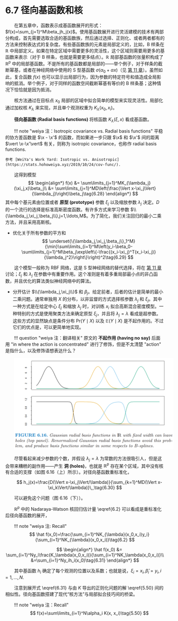 # 6.7 径向基函数和核

<style>p{text-indent:2em;2}</style>

在第五章中，函数表示成基函数展开的形式：$f(x)=\sum_{j=1}^M\beta_jh_j(x)$。使用基函数展开进行灵活建模的技术有两部分构成，首先需要选取合适的基函数族，然后通过选择、正则化、或者两者都有的方法来控制表达式的复杂度。有些基函数族的元素是局部定义的，比如，B 样条在 $\mathbb{R}$ 中局部定义。如果在特定区域中需要更多的灵活性，这个区域则需要用更多的基函数来表示（对于 B 样条，也就是需要更多结点）。$\mathbb{R}$ 局部基函数的张量积构成了 $\mathbb{R}^p$ 中的局部基函数。不是所有的基函数都是局部的——举个例子，对于样条的截断幂基，或者在神经网络中使用的 S 型基函数 $\sigma(\alpha_0+\alpha x)$（见 [第 11 章](../11-Neural-Networks/11.1-Introduction/index.html)）。虽然如此，复合函数 $f(x)$ 也可以显示出局部行为，因为参数的特定符号和值造成全局影响的抵消。举个例子，对于同样的函数空间截断幂基有等价的 B 样条基；这种情况下恰恰就是因为抵消。

核方法通过在目标点 $x_0$ 局部的区域中拟合简单的模型来实现灵活性。局部化通过加权核 $K_\lambda$ 来实现，并且单个观测权重为 $K_\lambda(x_0,x_i)$。

**径向基函数 (Radial basis functions)** 将核函数 $K_\lambda(\xi,x)$ 看成基函数。

!!! note "weiya 注：Isotropic covariance vs. Radial basis functions"
    平稳的协方差函数是 $\x - \x'$ 的函数，而如果进一步只跟 $\x$ 和 $\x'$ 间的距离 $\vert \x-\x'\vert$ 有关，则称为 isotropic covariance，也称作 radial basis functions. 

    参考 [WeiYa's Work Yard: Isotropic vs. Anisotropic](https://stats.hohoweiya.xyz/2019/10/24/cov-func/).

这得到模型
$$
\begin{align*}
f(x) &= \sum\limits_{j=1}^MK_{\lambda_j}(\xi_j,x)\beta_j\\
&= \sum\limits_{j=1}^MD\left(\frac{\Vert x-\xi_j\Vert}{\lambda_j}\right)\beta_j\tag{6.28}
\end{align*}
$$
其中每个基元素由位置或者 **原型 (prototype)** 参数 $\xi_j$ 以及缩放参数 $\lambda_j$ 决定。$D$ 的一个流行的选择是标准高斯密度函数。有许多方式来学习参数 $\\{\lambda_j,\xi_j,\beta_j\\},j=1,\ldots,M$。为了简化，我们关注回归的最小二乘方法，并且采用高斯核。

- 优化关于所有参数的平方和
$$
\underset{\{\lambda_j,\xi_j,\beta_j\}_1^M}{\min}\sum\limits_{i=1}^M\left(y_i-\beta_0-\sum\limits_{j=1}^M\beta_j\exp\left\{-\frac{(x_i-\xi_j)^T(x_i-\xi_j)}{\lambda_j^2}\right\}\right)^2\tag{6.29}
$$

​这个模型一般称为 RBF 网络，这是 S 型神经网络的替代选择，将在 [第 11 章](../11-Neural-Networks/11.1-Introduction/index.html) 讨论；$\xi_j$ 和 $\lambda_j$ 在参数中有重要作用。这个准则是有着多重局部最小点的非凸函数，并且优化的算法类似神经网络中的算法。

- 分开估计 $\\{\lambda_j,\xi_j\\}$ 和 $\beta_j$。给定前者，后者的估计是简单的最小二乘问题。通常单独用 $X$ 的分布，以非监督的方式选择核参数 $\lambda_j$ 和 $\xi_j$。其中一种方式是在给定中心 $\xi_j$ 和缩放 $\lambda_j$ 时，对训练 $x_i$ 拟合高斯混合密度模型。一种特别的方式是使用聚类方法来确定原型 $\xi_j$，并且将 $\lambda_j=\lambda$ 看成是超参数。这些方式的显然缺点是条件分布 $\mathrm{Pr}(Y\mid X)$ 以及 $\mathbb{E}(Y\mid X)$ 是不起作用的。不过它们的优点是，可以更简单地实现。

!!! question "weiya 注：翻译相关"
    原文的 **不起作用 (having no say)** 后面用 "in where the action is concentrated" 进行了修饰，但是不太清楚 "action" 是指什么，以及修饰语想表达什么？

![](../img/06/fig6.16.png)

尽管看起来减少参数的个数，并假设 $\lambda_j=\lambda$ 为常数的方法很吸引人，但是这会带来糟糕的副作用——产生 **洞 (holes)**，也就是 $\mathbb{R}^p$ 存在某个区域，其中没有核有合适的支撑（如图 6.16（上）所示）。对径向基函数重标准化，

$$
h_j(x)=\frac{D(\Vert x-\xi_j\Vert/\lambda)}{\sum_{k=1}^MD(\Vert x-\xi_k\Vert/\lambda)}\,,\tag{6.30}
$$

可以避免这个问题（图 6.16（下））。

$\mathbb{R}^p$ 中的 Nadaraya-Watson 核回归估计量 \eqref{6.2} 可以看成是重标准化后径向基函数的展开，

!!! note "weiya 注: Recall"
    $$
    \hat f(x_0)=\frac{\sum_{i=1}^NK_{\lambda}(x_0,x_i)y_i}{\sum_{i=1}^NK_{\lambda}(x_0,x_i)}\tag{6.2}
    $$

$$
\begin{align*}
\hat f(x_0) &= \sum_{i=1}^Ny_i\frac{K_\lambda(x_0,x_i)}{\sum_{i=1}^NK_\lambda(x_0,x_i)}\\
&=\sum_{i=1}^Ny_ih_i(x_0)\tag{6.31}
\end{align*}
$$

其中基函数 $h_i$ 确定了每个观测的位置以及系数；也就是说，$\xi_i=x_i,\hat\beta_i=y_i,i=1,\ldots,N$.

注意到展开式 \eqref{6.31} 与由 $K$ 导出的正则化问题的解 \eqref{5.50} 间的相似性。径向基函数搭建了现代“核方法”与局部拟合技巧间的桥梁。

!!! note "weiya 注：Recall"
    $$
    f(x)=\sum\limits_{i=1}^N\alpha_i K(x, x_i)\tag{5.50}
    $$